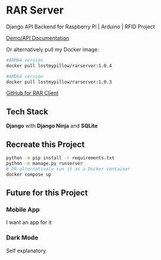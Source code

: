 # RAR Server
Django API Backend for Raspberry Pi | Arduino | RFID Project

[Demo/API Documentation](https://rarserver.onrender.com/api/docs)

Or alternatively pull my Docker image:

```bash
#ARM64 version
docker pull lostmypillow/rarserver:1.0.4

#AMD64 version
docker pull lostmypillow/rarserver:1.0.3
```


[GitHub for RAR Client](https://github.com/lostmypillow/rarclient)

## Tech Stack
**Django** with **Django Ninja** and **SQLite**


## Recreate this Project

```bash
python -m pip install -r requirements.txt
python -m manage.py runserver
# OR alternatively run it as a Docker container
docker compose up
```


## Future for this Project

### Mobile App
I want an app for it

### Dark Mode
Self explanatory.

